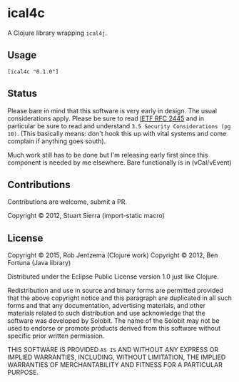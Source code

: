 # ical4c

A Clojure library wrapping `ical4j`.

## Usage

`[ical4c "0.1.0"]`

## Status

Please bare in mind that this software is very early in design. The usual
considerations apply. Please be sure to read [IETF RFC
2445](https://www.ietf.org/rfc/rfc2445.txt) and in particular be sure to
read and understand `3.5 Security Considerations (pg 10)`. (This basically
means: don't hook this up with vital systems and come complain if anything
goes south).

Much work still has to be done but I'm releasing early first since this
component is needed by me elsewhere. Bare functionally is in (vCal/vEvent)

## Contributions

Contributions are welcome, submit a PR.

Copyright © 2012, Stuart Sierra (import-static macro)

## License

Copyright © 2015, Rob Jentzema (Clojure work)
Copyright © 2012, Ben Fortuna (Java library)

Distributed under the Eclipse Public License version 1.0 just like Clojure.

Redistribution and use in source and binary forms are permitted provided that
the above copyright notice and this paragraph are duplicated in all such forms
and that any documentation, advertising materials, and other materials related
to such distribution and use acknowledge that the software was developed by
Solobit. The name of the Solobit may not be used to endorse or promote products
derived from this software without specific prior written permission.

THIS SOFTWARE IS PROVIDED `AS IS` AND WITHOUT ANY EXPRESS OR IMPLIED
WARRANTIES, INCLUDING, WITHOUT LIMITATION, THE IMPLIED WARRANTIES OF
MERCHANTABILITY AND FITNESS FOR A PARTICULAR PURPOSE.


